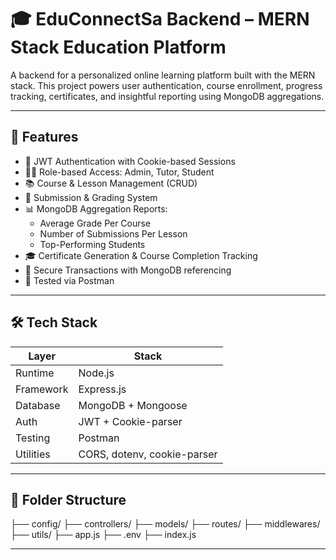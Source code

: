 # 🎓 EduConnectSa Backend – MERN Stack Education Platform

A backend for a personalized online learning platform built with the MERN stack. This project powers user authentication, course enrollment, progress tracking, certificates, and insightful reporting using MongoDB aggregations.

---

## 🚀 Features

- 🔐 JWT Authentication with Cookie-based Sessions
- 🧑‍🎓 Role-based Access: Admin, Tutor, Student
- 📚 Course & Lesson Management (CRUD)
- 📝 Submission & Grading System
- 📊 MongoDB Aggregation Reports:
  - Average Grade Per Course
  - Number of Submissions Per Lesson
  - Top-Performing Students
- 🎓 Certificate Generation & Course Completion Tracking
- 🧾 Secure Transactions with MongoDB referencing
- 🧪 Tested via Postman

---

## 🛠️ Tech Stack

| Layer         | Stack                        |
|---------------|------------------------------|
| Runtime       | Node.js                      |
| Framework     | Express.js                   |
| Database      | MongoDB + Mongoose           |
| Auth          | JWT + Cookie-parser          |
| Testing       | Postman                      |
| Utilities     | CORS, dotenv, cookie-parser  |

---

## 📂 Folder Structure
├── config/
├── controllers/
├── models/
├── routes/
├── middlewares/
├── utils/
├── app.js
├── .env
├── index.js

---
